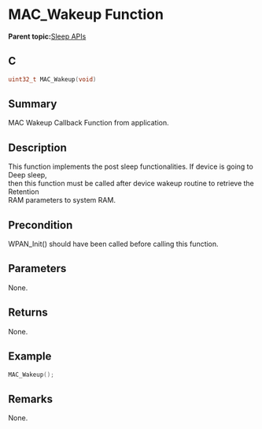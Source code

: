 # MAC\_Wakeup Function

**Parent topic:**[Sleep APIs](GUID-3A8B83A3-ACFD-4B67-A34D-852B5485CC37.md)

## C

```c
uint32_t MAC_Wakeup(void)
```

## Summary

MAC Wakeup Callback Function from application.

## Description

This function implements the post sleep functionalities. If device is going to Deep sleep,<br />then this function must be called after device wakeup routine to retrieve the Retention<br />RAM parameters to system RAM.

## Precondition

WPAN\_Init\(\) should have been called before calling this function.

## Parameters

None.

## Returns

None.

## Example

```c
MAC_Wakeup();
```

## Remarks

None.

